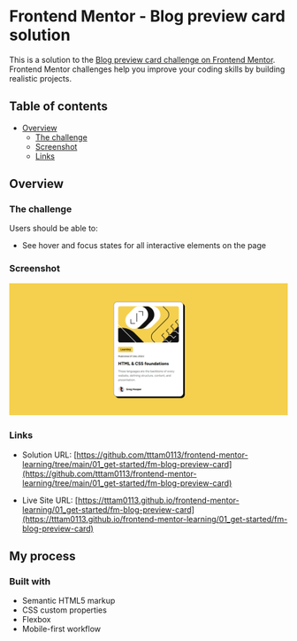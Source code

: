 # Frontend Mentor - Blog preview card solution

This is a solution to the [Blog preview card challenge on Frontend Mentor](https://www.frontendmentor.io/challenges/blog-preview-card-ckPaj01IcS). Frontend Mentor challenges help you improve your coding skills by building realistic projects. 

## Table of contents

- [Overview](#overview)
  - [The challenge](#the-challenge)
  - [Screenshot](#screenshot)
  - [Links](#links)

## Overview

### The challenge

Users should be able to:

- See hover and focus states for all interactive elements on the page

### Screenshot

![ScreenShot](./screenshot.jpg)

### Links

- Solution URL: [https://github.com/tttam0113/frontend-mentor-learning/tree/main/01_get-started/fm-blog-preview-card](https://github.com/tttam0113/frontend-mentor-learning/tree/main/01_get-started/fm-blog-preview-card)

- Live Site URL: [https://tttam0113.github.io/frontend-mentor-learning/01_get-started/fm-blog-preview-card](https://tttam0113.github.io/frontend-mentor-learning/01_get-started/fm-blog-preview-card)

## My process

### Built with

- Semantic HTML5 markup
- CSS custom properties
- Flexbox
- Mobile-first workflow
